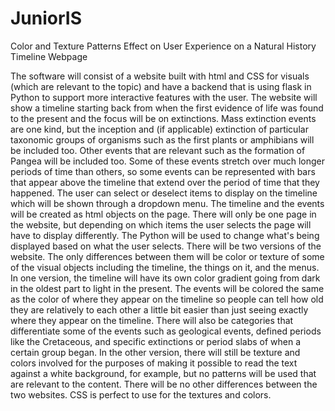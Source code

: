 # JuniorIS

Color and Texture Patterns Effect on User Experience on a Natural History Timeline Webpage

The software will consist of a website built with html and CSS for visuals (which are relevant to the topic) and have a backend that is using flask in Python to support more interactive features with the user. The website will show a timeline starting back from when the first evidence of life was found to the present and the focus will be on extinctions. Mass extinction events are one kind, but the inception and (if applicable) extinction of particular taxonomic groups of organisms such as the first plants or amphibians will be included too. Other events that are relevant such as the formation of Pangea will be included too. Some of these events stretch over much longer periods of time than others, so some events can be represented with bars that appear above the timeline that extend over the period of time that they happened. The user can select or deselect items to display on the timeline which will be shown through a dropdown menu. The timeline and the events will be created as html objects on the page. There will only be one page in the website, but depending on which items the user selects the page will have to display differently. The Python will be used to change what's being displayed based on what the user selects.
There will be two versions of the website. The only differences between them will be color or texture of some of the visual objects including the timeline, the things on it, and the menus. In one version, the timeline will have its own color gradient going from dark in the oldest part to light in the present. The events will be colored the same as the color of where they appear on the timeline so people can tell how old they are relatively to each other a little bit easier than just seeing exactly where they appear on the timeline. There will also be categories that differentiate some of the events such as geological events, defined periods like the Cretaceous, and specific extinctions or period slabs of when a certain group began. In the other version, there will still be texture and colors involved for the purposes of making it possible to read the text against a white background, for example, but no patterns will be used that are relevant to the content. There will be no other differences between the two websites. CSS is perfect to use for the textures and colors.
